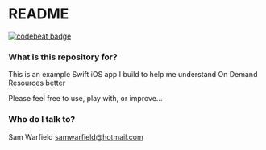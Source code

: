 # README #
[![codebeat badge](https://codebeat.co/badges/e579be2a-fe8b-4b63-a1b9-af8d20a8de96)](https://codebeat.co/projects/github-com-samwarfield-odrexample)
### What is this repository for? ###

This is an example Swift iOS app I build to help me understand On Demand Resources better

Please feel free to use, play with, or improve...

### Who do I talk to? ###

Sam Warfield
samwarfield@hotmail.com
